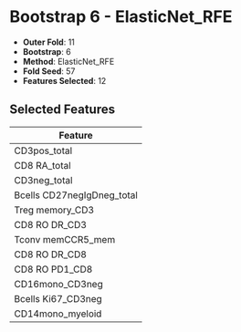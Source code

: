 # Bootstrap 6 - ElasticNet_RFE

- **Outer Fold**: 11
- **Bootstrap**: 6
- **Method**: ElasticNet_RFE
- **Fold Seed**: 57
- **Features Selected**: 12

## Selected Features

| Feature |
|---------|
| CD3pos_total |
| CD8 RA_total |
| CD3neg_total |
| Bcells CD27negIgDneg_total |
| Treg memory_CD3 |
| CD8 RO DR_CD3 |
| Tconv memCCR5_mem |
| CD8 RO DR_CD8 |
| CD8 RO PD1_CD8 |
| CD16mono_CD3neg |
| Bcells Ki67_CD3neg |
| CD14mono_myeloid |
